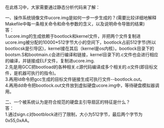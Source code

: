 在此练习中，大家需要通过静态分析代码来了解： 

一、操作系统镜像文件ucore.img是如何一步一步生成的？(需要比较详细地解释Makefile中每一条相关命令和命令参数的含义，以及说明命令导致的结果)  
答：  
    1.ucore.img的生成依赖于bootlock和kernel文件，并把两个文件复制进ucore.img被分配的10000*512字节大小的空间下，bootlock占前512字节(所以bootlocsk是引导区)，kernel接在其后（kernel是os内核）。bootlock目录下的bootsm.S和bootmain.c会进行编译和链接，kernel目录下的.c文件也会进行相应的编译，并链接成ELF文件，复制进ucore.img.  
   2.先是用GCC把bootload的各种相关.c源代码编译成多个相关的.o文件(即目标文件，是机器可执行的指令)。   
   3.再用ld命令把gcc生成的目标文件链接生成可执行文件--bootlock.out。  
   4.再用dd命令把bootlock.out文件放到虚拟硬盘ucore.img中，等待硬盘模拟器调用。
    

二、一个被系统认为是符合规范的硬盘主引导扇区的特征是什么？  
答：  
   1.通过sign.c对bootblock进行了限制，大小为512字节，最后两个字节为0x55,0xAA。  




